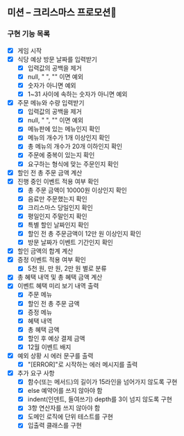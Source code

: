 ## 미션 – 크리스마스 프로모션🎄

### 구현 기능 목록

- [x] 게임 시작
- [x] 식당 예상 방문 날짜를 입력받기
    - [x] 입력값의 공백을 제거
    - [x] null, " ", "" 이면 예외
    - [x] 숫자가 아니면 예외
    - [x] 1~31 사이에 속하는 숫자가 아니면 예외
- [x] 주문 메뉴와 수량 입력받기
    - [x] 입력값의 공백을 제거
    - [x] null, " ", "" 이면 예외
    - [x] 메뉴판에 있는 메뉴인지 확인
    - [x] 메뉴의 개수가 1개 이상인지 확인
    - [x] 총 메뉴의 개수가 20개 이하인지 확인
    - [x] 주문에 중복이 있는지 확인
    - [x] 요구하는 형식에 맞는 주문인지 확인
- [x] 할인 전 총 주문 금액 계산
- [x] 진행 중인 이벤트 적용 여부 확인
    - [x] 총 주문 금액이 10000원 이상인지 확인
    - [x] 음료만 주문했는지 확인
    - [x] 크리스마스 당일인지 확인
    - [x] 평일인지 주말인지 확인
    - [x] 특별 할인 날짜인지 확인
    - [x] 할인 전 총 주문금액이 12만 원 이상인지 확인
    - [x] 방문 날짜가 이벤트 기간인지 확인
- [x] 할인 금액의 합계 계산
- [x] 증정 이벤트 적용 여부 확인
    - [x] 5천 원, 만 원, 2만 원 별로 분류
- [x] 총 혜택 내역 및 총 혜택 금액 계산
- [x] 이벤트 혜택 미리 보기 내역 출력
  - [x] 주문 메뉴
  - [x] 할인 전 총 주문 금액
  - [x] 증정 메뉴
  - [x] 혜택 내역
  - [x] 총 혜택 금액
  - [x] 할인 후 예상 결제 금액
  - [x] 12월 이벤트 배지
- [x] 예외 상황 시 에러 문구를 출력
    - [x] "[ERROR]"로 시작하는 에러 메시지를 출력
- [x] 추가 요구 사항
    - [x] 함수(또는 메서드)의 길이가 15라인을 넘어가지 않도록 구현
    - [x] else 예약어를 쓰지 않아야 함
    - [x] indent(인덴트, 들여쓰기) depth를 3이 넘지 않도록 구현
    - [x] 3항 연산자를 쓰지 않아야 함
    - [x] 도메인 로직에 단위 테스트를 구현
    - [x] 입출력 클래스를 구현
